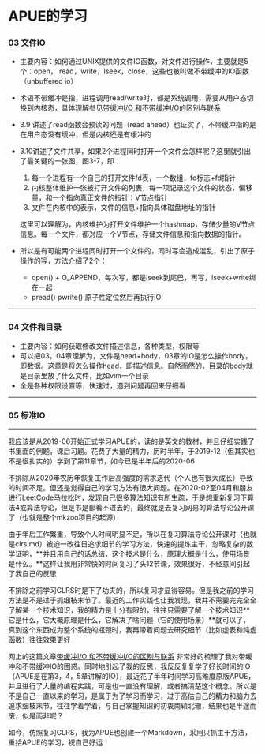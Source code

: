 # APUE的学习

### 03 文件IO

- 主要内容：如何通过UNIX提供的文件IO函数，对文件进行操作，主要就是5个：open， read，write，lseek，close，这些也被叫做不带缓冲的IO函数（unbuffered io）
- 术语不带缓冲是指，进程调用read/write时，都是系统调用，需要从用户态切换到内核态，具体理解参见[带缓冲I/O 和不带缓冲I/O的区别与联系](https://blog.csdn.net/yusiguyuan/article/details/23358913) 

- 3.9 讲述了read函数会预读的问题（read ahead）也证实了，不带缓冲指的是在用户态没有缓冲，但是内核还是有缓冲的

- 3.10讲述了文件共享，如果2个进程同时打开一个文件会怎样呢？这里就引出了最关键的一张图，图3-7，即：

  1. 每一个进程有一个自己的打开文件fd表，一个数组，fd标志+fd指针
  2. 内核整体维护一张被打开文件的列表，每一项记录这个文件的状态，偏移量，和一个指向真正文件的指针：V节点指针
  3. 文件在内核中的表示，文件的信息+指向具体磁盘地址的指针

  这里可以理解为，内核维护为打开文件维护一个hashmap，存储少量的V节点信息。每一个文件，都对应一个V节点，存储文件信息和指向数据的指针。

- 所以是有可能两个进程同时打开一个文件的，同时写会造成混乱，引出了原子操作的写，方法介绍了2个：
  - open() + O_APPEND，每次写，都是lseek到尾巴，再写，lseek+write绑在一起
  - pread() pwrite() 原子性定位然后再执行IO

------

### 04 文件和目录

- 主要内容：如何获取修改文件描述信息，各种类型，权限等
- 可以把03，04章理解为，文件是head+body，03章的IO是怎么操作body，即数据。这章是将怎么操作head，即描述信息。自然而然的，目录的body就是目录里放了什么文件，比如vim一个目录
- 全是各种权限设置等，快速过，遇到问题再回来仔细看

------

### 05 标准IO



------

我应该是从2019-06开始正式学习APUE的，读的是英文的教材，并且仔细实践了书里面的例题，课后习题。花费了大量的精力，历时半年，于2019-12（但其实也不是很扎实的）学到了第11章节，如今已是半年后的2020-06



不排除从2020年农历年恢复工作后高强度的需求迭代（个人也有很大成长）导致的时间不足。但还是觉得自己的学习方法有很大问题。在2020-02至04月和朋友进行LeetCode马拉松时，发现自己很多算法知识有所生疏，于是想重新复习下算法4或算法导论，但是书是都看不进去的，最终就是去复习网易的算法导论公开课了（也就是整个mkzoo项目的起源）



由于年后工作繁重，导致个人时间明显不足，所以在复习算法导论公开课时（也就是clrs.md）被迫一改往日追求细节的学习方法，快速的提炼主干，忽略复杂的数学证明，**并且用自己的话总结，这个技术是什么，原理大概是什么，使用场景是什么。**这样让我用非常快的时间复习了头12节课，效果很好，不经意间引起了我自己的反思



不排除之前学习CLRS时是下了功夫的，所以复习才显得容易。但是我之前的学习方法是不是过于抓细枝末节了。最近的工作实践也让我发现，我并不需要完完全全了解某一个技术知识，我的精力是十分有限的，往往只需要了解一个技术知识**它是什么，它大概原理是什么，它解决了啥问题（它的使用场景）**就可以了，真到这个东西成为整个系统的瓶颈时，我再带着问题去研究细节（比如虚表和纯虚函数）往往效果更好



网上的这篇文章[带缓冲I/O 和不带缓冲I/O的区别与联系](https://blog.csdn.net/yusiguyuan/article/details/23358913) 非常好的梳理了我对带缓冲和不带缓冲IO的困惑。同时地引起了我的反思，我反反复复学了好长时间的IO（APUE是在第3，4，5章讲解的IO），最近花了半年时间学习高难度原版APUE，并且进行了大量的编程实践，可是也一直没有理解，或者搞清楚这个概念。所以是不是自己一直以来的学习，是属于为了学习而学习，过于高估自己的精力和脑力去追求细枝末节，往往学着学着，与自己掌握知识的初衷南辕北辙，结果也是半途而废，似是而非呢？



如今，仿照复习CLRS，我为APUE也创建一个Markdown，采用只抓主干方法，重拾APUE的学习，祝自己好运！